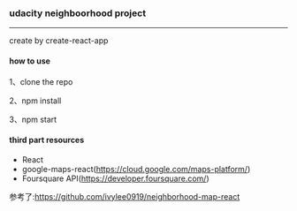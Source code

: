 ### udacity neighboorhood project

---

create by create-react-app

#### how to use

1、clone the repo

2、npm install

3、npm start

#### third part resources
- React
- google-maps-react(https://cloud.google.com/maps-platform/)
- Foursquare API(https://developer.foursquare.com/)

参考了:https://github.com/ivylee0919/neighborhood-map-react
